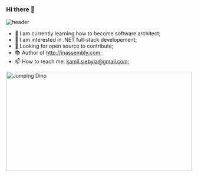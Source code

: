 ### Hi there 👋
![header](https://capsule-render.vercel.app/api?type=rect&color=gradient&height=1)
- 🌱 I am currently learning how to become software architect;
- 🌄 I am interested in .NET full-stack developement; 
- 🤔 Looking for open source to contribute;
- 📚 Author of http://inassembly.com;
- 📫 How to reach me: kamil.siebyla@gmail.com;

<img style="opacity: 10;" src="https://s1.ax1x.com/2020/07/26/apu6AI.gif" alt="Jumping Dino" width="100%" height="270">
